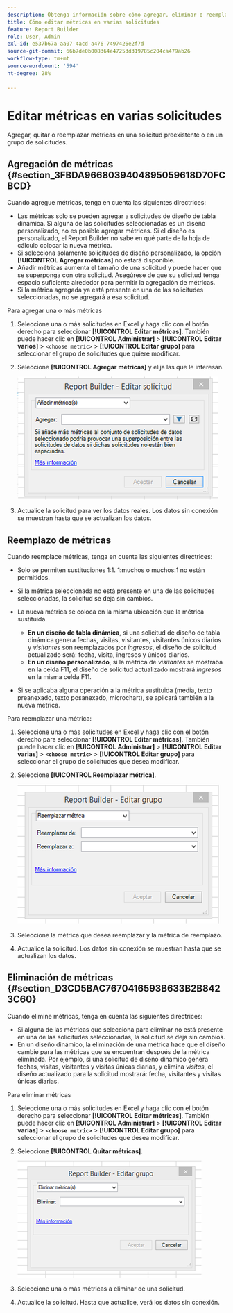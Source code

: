 ```yaml
---
description: Obtenga información sobre cómo agregar, eliminar o reemplazar métricas en una solicitud preexistente o en un grupo de solicitudes.
title: Cómo editar métricas en varias solicitudes
feature: Report Builder
role: User, Admin
exl-id: e537b67a-aa07-4acd-a476-7497426e2f7d
source-git-commit: 66b7de0b008364e47253d319785c204ca479ab26
workflow-type: tm+mt
source-wordcount: '594'
ht-degree: 28%

---
```


# Editar métricas en varias solicitudes

Agregar, quitar o reemplazar métricas en una solicitud preexistente o en un grupo de solicitudes.

## Agregación de métricas {#section_3FBDA9668039404895059618D70FCBCD}

Cuando agregue métricas, tenga en cuenta las siguientes directrices:

* Las métricas solo se pueden agregar a solicitudes de diseño de tabla dinámica.
Si alguna de las solicitudes seleccionadas es un diseño personalizado, no es posible agregar métricas. Si el diseño es personalizado, el Report Builder no sabe en qué parte de la hoja de cálculo colocar la nueva métrica.
* Si selecciona solamente solicitudes de diseño personalizado, la opción **[!UICONTROL Agregar métricas]** no estará disponible.
* Añadir métricas aumenta el tamaño de una solicitud y puede hacer que se superponga con otra solicitud. Asegúrese de que su solicitud tenga espacio suficiente alrededor para permitir la agregación de métricas.
* Si la métrica agregada ya está presente en una de las solicitudes seleccionadas, no se agregará a esa solicitud.

Para agregar una o más métricas

1. Seleccione una o más solicitudes en Excel y haga clic con el botón derecho para seleccionar **[!UICONTROL Editar métricas]**. También puede hacer clic en **[!UICONTROL Administrar]** > **[!UICONTROL Editar varios]** > `<choose metric>` > **[!UICONTROL Editar grupo]** para seleccionar el grupo de solicitudes que quiere modificar.
1. Seleccione **[!UICONTROL Agregar métricas]** y elija las que le interesan.

   ![Captura de pantalla que muestra la opción Editar solicitud, Agregar métricas seleccionada.](assets/add_metric.png)

1. Actualice la solicitud para ver los datos reales. Los datos sin conexión se muestran hasta que se actualizan los datos.

## Reemplazo de métricas

Cuando reemplace métricas, tenga en cuenta las siguientes directrices:

* Solo se permiten sustituciones 1:1. 1:muchos o muchos:1 no están permitidos.
* Si la métrica seleccionada no está presente en una de las solicitudes seleccionadas, la solicitud se deja sin cambios.
* La nueva métrica se coloca en la misma ubicación que la métrica sustituida.

   * **En un diseño de tabla dinámica**, si una solicitud de diseño de tabla dinámica genera fechas, visitas, visitantes, visitantes únicos diarios y *visitantes* son reemplazados por *ingresos*, el diseño de solicitud actualizado será: fecha, visita, ingresos y únicos diarios.
   * **En un diseño personalizado**, si la métrica de *visitantes* se mostraba en la celda F11, el diseño de solicitud actualizado mostrará *ingresos* en la misma celda F11.

* Si se aplicaba alguna operación a la métrica sustituida (media, texto preanexado, texto posanexado, microchart), se aplicará también a la nueva métrica.

Para reemplazar una métrica:

1. Seleccione una o más solicitudes en Excel y haga clic con el botón derecho para seleccionar **[!UICONTROL Editar métricas]**. También puede hacer clic en **[!UICONTROL Administrar]** > **[!UICONTROL Editar varias]** > **`<choose metric>`** > **[!UICONTROL Editar grupo]** para seleccionar el grupo de solicitudes que desea modificar.

1. Seleccione **[!UICONTROL Reemplazar métrica]**.

   ![Captura de pantalla de la pantalla Editar grupo con la opción Reemplazar métrica seleccionada.](assets/replace_metric.png)

1. Seleccione la métrica que desea reemplazar y la métrica de reemplazo.
1. Actualice la solicitud. Los datos sin conexión se muestran hasta que se actualizan los datos.

## Eliminación de métricas {#section_D3CD5BAC7670416593B633B2B8423C60}

Cuando elimine métricas, tenga en cuenta las siguientes directrices:

* Si alguna de las métricas que selecciona para eliminar no está presente en una de las solicitudes seleccionadas, la solicitud se deja sin cambios.
* En un diseño dinámico, la eliminación de una métrica hace que el diseño cambie para las métricas que se encuentran después de la métrica eliminada. Por ejemplo, si una solicitud de diseño dinámico genera fechas, visitas, visitantes y visitas únicas diarias, y elimina *visitas*, el diseño actualizado para la solicitud mostrará: fecha, visitantes y visitas únicas diarias.

Para eliminar métricas

1. Seleccione una o más solicitudes en Excel y haga clic con el botón derecho para seleccionar **[!UICONTROL Editar métricas]**. También puede hacer clic en **[!UICONTROL Administrar]** > **[!UICONTROL Editar varias]** > **`<choose metric>`** > **[!UICONTROL Editar grupo]** para seleccionar el grupo de solicitudes que desea modificar.

1. Seleccione **[!UICONTROL Quitar métricas]**.

   ![Captura de pantalla que muestra la opción Editar grupo y eliminar métricas seleccionada.](assets/remove_metric.png)

1. Seleccione una o más métricas a eliminar de una solicitud.
1. Actualice la solicitud. Hasta que actualice, verá los datos sin conexión.
